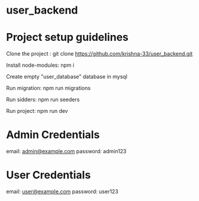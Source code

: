 # user_backend


# Project setup guidelines

Clone the project : git clone https://github.com/krishna-33/user_backend.git

Install node-modules: npm i

Create empty "user_database" database in mysql

Run migration: npm run migrations

Run sidders: npm run seeders

Run project: npm run dev


# Admin Credentials
email: admin@example.com password: admin123

# User Credentials
email: user@example.com password: user123